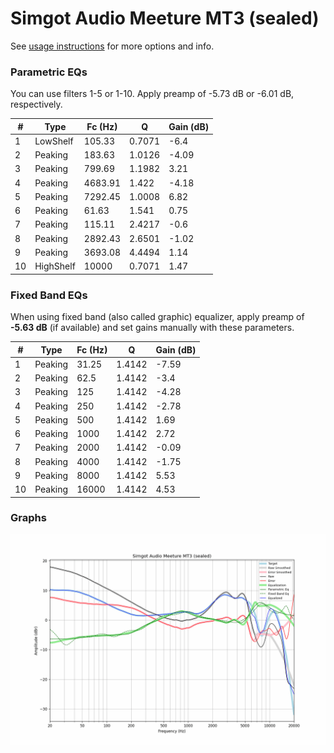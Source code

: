# Simgot Audio Meeture MT3 (sealed)
See [usage instructions](https://github.com/jaakkopasanen/AutoEq#usage) for more options and info.

### Parametric EQs
You can use filters 1-5 or 1-10. Apply preamp of -5.73 dB or -6.01 dB, respectively.

|   # | Type      |   Fc (Hz) |      Q |   Gain (dB) |
|-----|-----------|-----------|--------|-------------|
|   1 | LowShelf  |    105.33 | 0.7071 |       -6.4  |
|   2 | Peaking   |    183.63 | 1.0126 |       -4.09 |
|   3 | Peaking   |    799.69 | 1.1982 |        3.21 |
|   4 | Peaking   |   4683.91 | 1.422  |       -4.18 |
|   5 | Peaking   |   7292.45 | 1.0008 |        6.82 |
|   6 | Peaking   |     61.63 | 1.541  |        0.75 |
|   7 | Peaking   |    115.11 | 2.4217 |       -0.6  |
|   8 | Peaking   |   2892.43 | 2.6501 |       -1.02 |
|   9 | Peaking   |   3693.08 | 4.4494 |        1.14 |
|  10 | HighShelf |  10000    | 0.7071 |        1.47 |

### Fixed Band EQs
When using fixed band (also called graphic) equalizer, apply preamp of **-5.63 dB** (if available) and set gains manually with these parameters.

|   # | Type    |   Fc (Hz) |      Q |   Gain (dB) |
|-----|---------|-----------|--------|-------------|
|   1 | Peaking |     31.25 | 1.4142 |       -7.59 |
|   2 | Peaking |     62.5  | 1.4142 |       -3.4  |
|   3 | Peaking |    125    | 1.4142 |       -4.28 |
|   4 | Peaking |    250    | 1.4142 |       -2.78 |
|   5 | Peaking |    500    | 1.4142 |        1.69 |
|   6 | Peaking |   1000    | 1.4142 |        2.72 |
|   7 | Peaking |   2000    | 1.4142 |       -0.09 |
|   8 | Peaking |   4000    | 1.4142 |       -1.75 |
|   9 | Peaking |   8000    | 1.4142 |        5.53 |
|  10 | Peaking |  16000    | 1.4142 |        4.53 |

### Graphs
![](./Simgot%20Audio%20Meeture%20MT3%20(sealed).png)
